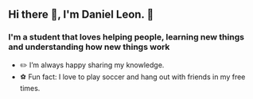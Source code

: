 ## Hi there :wave:, I'm Daniel Leon. :vulcan_salute:

### I'm a student that loves helping people, learning new things and understanding how new things work 

- :pencil2: I’m always happy sharing my knowledge.
- :soccer: Fun fact: I love to play soccer and hang out with friends in my free times.
